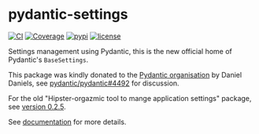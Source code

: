 # pydantic-settings

[![CI](https://github.com/pydantic/pydantic-settings/workflows/CI/badge.svg?event=push)](https://github.com/pydantic/pydantic-settings/actions?query=event%3Apush+branch%3Amain+workflow%3ACI)
[![Coverage](https://codecov.io/gh/pydantic/pydantic-settings/branch/main/graph/badge.svg)](https://codecov.io/gh/pydantic/pydantic-settings)
[![pypi](https://img.shields.io/pypi/v/pydantic-settings.svg)](https://pypi.python.org/pypi/pydantic-settings)
[![license](https://img.shields.io/github/license/pydantic/pydantic-settings.svg)](https://github.com/pydantic/pydantic-settings/blob/main/LICENSE)

Settings management using Pydantic, this is the new official home of Pydantic's `BaseSettings`.

This package was kindly donated to the [Pydantic organisation](https://github.com/pydantic) by Daniel Daniels, see [pydantic/pydantic#4492](https://github.com/pydantic/pydantic/pull/4492) for discussion.

For the old "Hipster-orgazmic tool to mange application settings" package, see [version 0.2.5](https://pypi.org/project/pydantic-settings/0.2.5/).


See [documentation](https://docs.pydantic.dev/latest/usage/pydantic_settings/) for more details.
